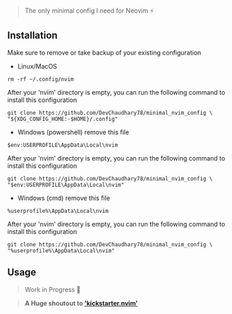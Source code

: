 > The only minimal config I need for Neovim ⚡️

## Installation

Make sure to remove or take backup of your existing configuration
- Linux/MacOS
```viml
rm -rf ~/.config/nvim
```
After your 'nvim' directory is empty, you can run the following command to install this configuration
```viml
git clone https://github.com/DevChaudhary78/minimal_nvim_config \
"${XDG_CONFIG_HOME:-$HOME}/.config"
```
- Windows (powershell)
remove this file
```viml
$env:USERPROFILE\AppData\Local\nvim
```
After your 'nvim' directory is empty, you can run the following command to install this configuration
```viml
git clone https://github.com/DevChaudhary78/minimal_nvim_config \
"$env:USERPROFILE\AppData\Local\nvim"
```
- Windows (cmd)
remove this file
```viml
%userprofile%\AppData\Local\nvim
```
After your 'nvim' directory is empty, you can run the following command to install this configuration
```viml
git clone https://github.com/DevChaudhary78/minimal_nvim_config \
"%userprofile%\AppData\Local\nvim"
```

## Usage
> Work in Progress 🔧

> **A Huge shoutout to ['kickstarter.nvim'](https://github.com/nvim-lua/kickstart.nvim)**
